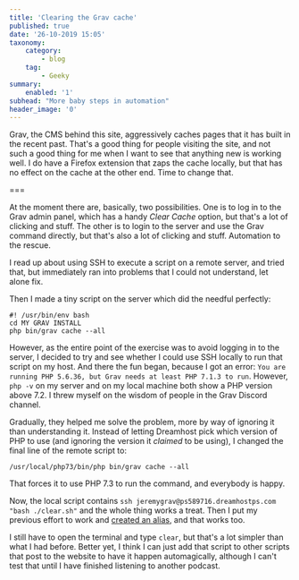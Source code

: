 ```yaml
---
title: 'Clearing the Grav cache'
published: true
date: '26-10-2019 15:05'
taxonomy:
    category:
        - blog
    tag:
        - Geeky
summary:
    enabled: '1'
subhead: "More baby steps in automation"
header_image: '0'
--- 
```


Grav, the CMS behind this site, aggressively caches pages that it has built in the recent past. That's a good thing for people visiting the site, and not such a good thing for me when I want to see that anything new is working well. I do have a Firefox extension that zaps the cache locally, but that has no effect on the cache at the other end. Time to change that.

===

At the moment there are, basically, two possibilities. One is to log in to the Grav admin panel, which has a handy *Clear Cache* option, but that's a lot of clicking and stuff. The other is to login to the server and use the Grav command directly, but that's also a lot of clicking and stuff. Automation to the rescue.

I read up about using SSH to execute a script on a remote server, and tried that, but immediately ran into problems that I could not understand, let alone fix.

Then I made a tiny script on the server which did the needful perfectly:

````
#! /usr/bin/env bash
cd MY GRAV INSTALL
php bin/grav cache --all
````

However, as the entire point of the exercise was to avoid logging in to the server, I decided to try and see whether I could use SSH locally to run that script on my host. And there the fun began, because I got an error: `You are running PHP 5.6.36, but Grav needs at least PHP 7.1.3 to run`. However, `php -v` on my server and on my local machine both show a PHP version above 7.2. I threw myself on the wisdom of people in the Grav Discord channel.

Gradually, they helped me solve the problem, more by way of ignoring it than understanding it. Instead of letting Dreamhost pick which version of PHP to use (and ignoring the version it *claimed* to be using), I changed the final line of the remote script to:

````
/usr/local/php73/bin/php bin/grav cache --all
````

That forces it to use PHP 7.3 to run the command, and everybody is happy.

Now, the local script contains `ssh jeremygrav@ps589716.dreamhostps.com "bash ./clear.sh"` and the whole thing works a treat. Then I put my previous effort to work and [created an alias](https://www.jeremycherfas.net/blog/bashing-onwards), and that works too.

I still have to open the terminal and type `clear`, but that's a lot simpler than what I had before. Better yet, I think I can just add that script to other scripts that post to the website to have it happen automagically, although I can't test that until I have finished listening to another podcast.
